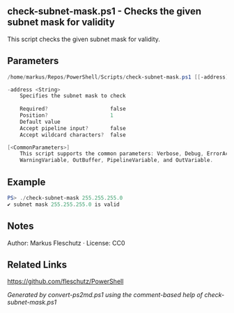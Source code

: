 ## check-subnet-mask.ps1 - Checks the given subnet mask for validity

This script checks the given subnet mask for validity.

## Parameters
```powershell
/home/markus/Repos/PowerShell/Scripts/check-subnet-mask.ps1 [[-address] <String>] [<CommonParameters>]

-address <String>
    Specifies the subnet mask to check
    
    Required?                    false
    Position?                    1
    Default value                
    Accept pipeline input?       false
    Accept wildcard characters?  false

[<CommonParameters>]
    This script supports the common parameters: Verbose, Debug, ErrorAction, ErrorVariable, WarningAction, 
    WarningVariable, OutBuffer, PipelineVariable, and OutVariable.
```

## Example
```powershell
PS> ./check-subnet-mask 255.255.255.0
✔️ subnet mask 255.255.255.0 is valid

```

## Notes
Author: Markus Fleschutz · License: CC0

## Related Links
https://github.com/fleschutz/PowerShell

*Generated by convert-ps2md.ps1 using the comment-based help of check-subnet-mask.ps1*
